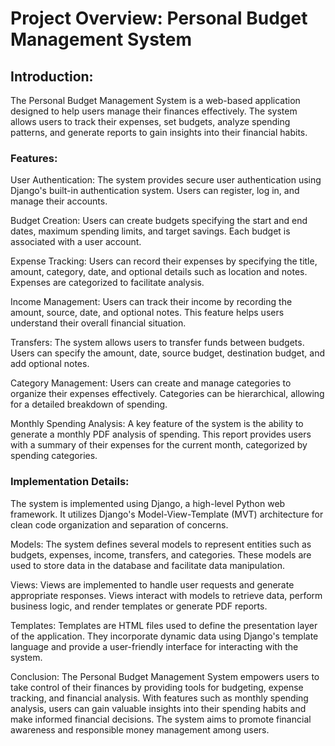 <h1>Project Overview: Personal Budget Management System</h1>

## Introduction:
The Personal Budget Management System is a web-based application designed to help users manage their finances effectively. The system allows users to track their expenses, set budgets, analyze spending patterns, and generate reports to gain insights into their financial habits.

### Features:

User Authentication: The system provides secure user authentication using Django's built-in authentication system. Users can register, log in, and manage their accounts.

Budget Creation: Users can create budgets specifying the start and end dates, maximum spending limits, and target savings. Each budget is associated with a user account.

Expense Tracking: Users can record their expenses by specifying the title, amount, category, date, and optional details such as location and notes. Expenses are categorized to facilitate analysis.

Income Management: Users can track their income by recording the amount, source, date, and optional notes. This feature helps users understand their overall financial situation.

Transfers: The system allows users to transfer funds between budgets. Users can specify the amount, date, source budget, destination budget, and add optional notes.

Category Management: Users can create and manage categories to organize their expenses effectively. Categories can be hierarchical, allowing for a detailed breakdown of spending.

Monthly Spending Analysis: A key feature of the system is the ability to generate a monthly PDF analysis of spending. This report provides users with a summary of their expenses for the current month, categorized by spending categories.



### Implementation Details:

The system is implemented using Django, a high-level Python web framework. It utilizes Django's Model-View-Template (MVT) architecture for clean code organization and separation of concerns.

Models: The system defines several models to represent entities such as budgets, expenses, income, transfers, and categories. These models are used to store data in the database and facilitate data manipulation.

Views: Views are implemented to handle user requests and generate appropriate responses. Views interact with models to retrieve data, perform business logic, and render templates or generate PDF reports.

Templates: Templates are HTML files used to define the presentation layer of the application. They incorporate dynamic data using Django's template language and provide a user-friendly interface for interacting with the system.

Conclusion:
The Personal Budget Management System empowers users to take control of their finances by providing tools for budgeting, expense tracking, and financial analysis. With features such as monthly spending analysis, users can gain valuable insights into their spending habits and make informed financial decisions. The system aims to promote financial awareness and responsible money management among users.
